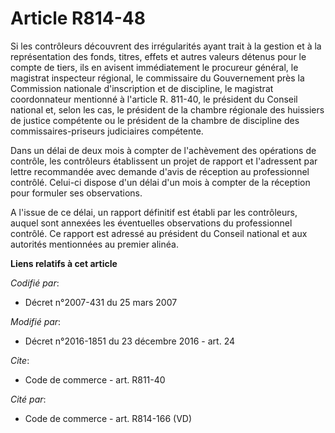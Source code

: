 # Article R814-48

Si les contrôleurs découvrent des irrégularités ayant trait à la gestion et à la représentation des fonds, titres, effets et
autres valeurs détenus pour le compte de tiers, ils en avisent immédiatement le procureur général, le magistrat inspecteur
régional, le commissaire du Gouvernement près la Commission nationale d'inscription et de discipline, le magistrat
coordonnateur mentionné à l'article R. 811-40, le président du Conseil national et, selon les cas, le président de la chambre
régionale des huissiers de justice compétente ou le président de la chambre de discipline des commissaires-priseurs
judiciaires compétente. 

Dans un délai de deux mois à compter de l'achèvement des opérations de contrôle, les contrôleurs établissent un projet de
rapport et l'adressent par lettre recommandée avec demande d'avis de réception au professionnel contrôlé. Celui-ci dispose
d'un délai d'un mois à compter de la réception pour formuler ses observations. 

A l'issue de ce délai, un rapport définitif est établi par les contrôleurs, auquel sont annexées les éventuelles observations
du professionnel contrôlé. Ce rapport est adressé au président du Conseil national et aux autorités mentionnées au premier
alinéa.

**Liens relatifs à cet article**

_Codifié par_:

  - Décret n°2007-431 du 25 mars 2007

_Modifié par_:

  - Décret n°2016-1851 du 23 décembre 2016 - art. 24

_Cite_:

  - Code de commerce - art. R811-40

_Cité par_:

  - Code de commerce - art. R814-166 (VD)
